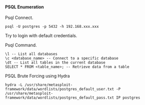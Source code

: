 #### **PSQL Enumeration**

Psql Connect.
```
psql -U postgres -p 5432 -h 192.168.xxx.xxx
```
Try to login with default credentials.

Psql Command.
```
\l -- List all databases 
\c <database_name> -- Connect to a specific database 
\dt -- List all tables in the current database 
SELECT * FROM <table_name>; -- Retrieve data from a table
```

PSQL Brute Forcing using Hydra
```
hydra -L /usr/share/metasploit-framework/data/wordlists/postgres_default_user.txt -P /usr/share/metasploit-framework/data/wordlists/postgres_default_pass.txt IP postgres
```
